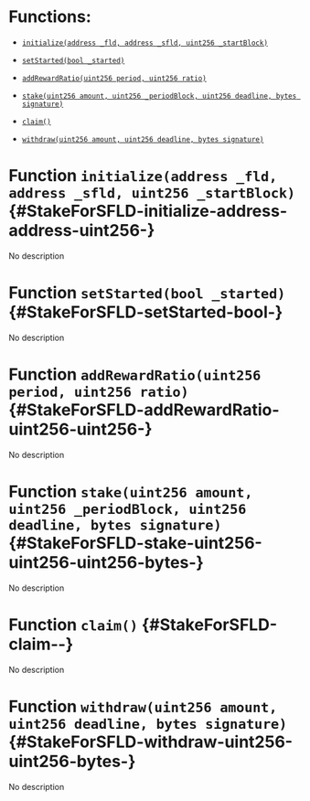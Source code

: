 # Functions:

- [`initialize(address _fld, address _sfld, uint256 _startBlock)`](#StakeForSFLD-initialize-address-address-uint256-)

- [`setStarted(bool _started)`](#StakeForSFLD-setStarted-bool-)

- [`addRewardRatio(uint256 period, uint256 ratio)`](#StakeForSFLD-addRewardRatio-uint256-uint256-)

- [`stake(uint256 amount, uint256 _periodBlock, uint256 deadline, bytes signature)`](#StakeForSFLD-stake-uint256-uint256-uint256-bytes-)

- [`claim()`](#StakeForSFLD-claim--)

- [`withdraw(uint256 amount, uint256 deadline, bytes signature)`](#StakeForSFLD-withdraw-uint256-uint256-bytes-)

# Function `initialize(address _fld, address _sfld, uint256 _startBlock)` {#StakeForSFLD-initialize-address-address-uint256-}

No description

# Function `setStarted(bool _started)` {#StakeForSFLD-setStarted-bool-}

No description

# Function `addRewardRatio(uint256 period, uint256 ratio)` {#StakeForSFLD-addRewardRatio-uint256-uint256-}

No description

# Function `stake(uint256 amount, uint256 _periodBlock, uint256 deadline, bytes signature)` {#StakeForSFLD-stake-uint256-uint256-uint256-bytes-}

No description

# Function `claim()` {#StakeForSFLD-claim--}

No description

# Function `withdraw(uint256 amount, uint256 deadline, bytes signature)` {#StakeForSFLD-withdraw-uint256-uint256-bytes-}

No description
